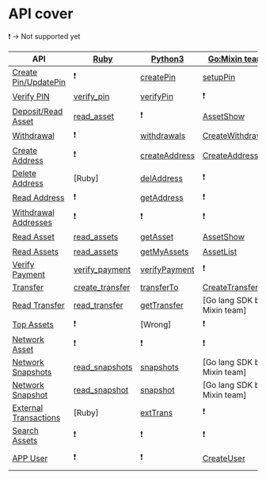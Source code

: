 # API cover

❗ -> Not supported yet

| API |[Ruby](https://github.com/an-lee/mixin_bot)| [Python3](https://github.com/includeleec/mixin-python3-sdk)|[Go:Mixin team](https://github.com/MixinNetwork/bot-api-go-client)| [Go:MooooonStar](https://github.com/MooooonStar/mixin-sdk-go)| [Java](http://github.com/qige-one/mixin_java_sdk)| [PHP](https://github.com/ExinOne/mixin-sdk-php)| [Node.js:Wangshijun](http://github.com/wangshijun/mixin-node-client)|[Node.js:Virushuo](https://github.com/virushuo/mixin-node)| [Csharp](https://github.com/ibigbug/Mixin-SDK-CSharp)|
|--|--|--|--|--|--|--|--|--|--|
|[Create Pin/UpdatePin](https://developers.mixin.one/api/alpha-mixin-network/create-pin/)|❗|[createPin](https://github.com/includeleec/mixin-python3-sdk/blob/631094e95b5b405b033fb200c5f0314a6aee5205/mixin_api.py#L339)|[setupPin](https://github.com/MixinNetwork/bot-api-go-client/blob/0a312e20e4595767b8df29cc4289cb1b36ed1571/examples/wallet.go#L68)|[CreatePIN](https://github.com/MooooonStar/mixin-sdk-go/blob/86ceb8befd01e7fc7004f161cd1abf3ac69e4bf3/network/network.go#L15)|❗|[updatePin](https://github.com/ExinOne/mixin-sdk-php/blob/c8b895fa459c4a1594435ddc7ffdead719d33a63/src/Apis/Pin.php#L21)|[endpoint](https://github.com/wangshijun/mixin-node-client/blob/0fa893441f900bb0db65788507c293aba11f00d3/lib/endpoints.js#L181)|[updatePin](https://github.com/virushuo/mixin-node/blob/3c4d0749cd5b0c73d9d10bdadd21f13f34d1c9ff/account.js#L30)|[CreatePin](https://github.com/ibigbug/Mixin-SDK-CSharp/blob/aa4d8855fb8f6d13af67b77a777a240702fb1e8a/Mixin.Network/Network.cs#L20)|
| [Verify PIN](https://developers.mixin.one/api/alpha-mixin-network/verify-pin/)|[verify_pin](https://github.com/an-lee/mixin_bot/blob/8bf4ee4e8f1d46e897275760147fa02aaab35d62/lib/mixin_bot/api/pin.rb#L4)|[verifyPin](https://github.com/includeleec/mixin-python3-sdk/blob/631094e95b5b405b033fb200c5f0314a6aee5205/mixin_api.py#L353)|❗| [VerifyPIN](https://github.com/MooooonStar/mixin-sdk-go/blob/86ceb8befd01e7fc7004f161cd1abf3ac69e4bf3/network/network.go#L30)|❗| [verifyPin](https://github.com/ExinOne/mixin-sdk-php/blob/c8b895fa459c4a1594435ddc7ffdead719d33a63/src/Apis/Pin.php#L38)| [verifyPin](https://github.com/wangshijun/mixin-node-client/blob/0fa893441f900bb0db65788507c293aba11f00d3/lib/endpoints.js#L167)|❗| [VerifyPin](https://github.com/ibigbug/Mixin-SDK-CSharp/blob/aa4d8855fb8f6d13af67b77a777a240702fb1e8a/Mixin.Network/Network.cs#L10)|
| [Deposit/Read Asset](https://developers.mixin.one/api/alpha-mixin-network/deposit/) |[read_asset](https://github.com/an-lee/mixin_bot/blob/8bf4ee4e8f1d46e897275760147fa02aaab35d62/lib/mixin_bot/api/me.rb#L29)| ❗|[AssetShow](https://github.com/MixinNetwork/bot-api-go-client/blob/0a312e20e4595767b8df29cc4289cb1b36ed1571/asset.go#L46)| [Deposit](https://github.com/MooooonStar/mixin-sdk-go/blob/86ceb8befd01e7fc7004f161cd1abf3ac69e4bf3/network/network.go#L42), [ReadAsset](https://github.com/MooooonStar/mixin-sdk-go/blob/86ceb8befd01e7fc7004f161cd1abf3ac69e4bf3/network/user.go#L113)|❗|[deposit](https://github.com/ExinOne/mixin-sdk-php/blob/3491a33cb70ce298f0b14ba3c907da15cd01f1fc/config/config.php#L45) , [getAsset](https://github.com/ExinOne/mixin-sdk-php/blob/3491a33cb70ce298f0b14ba3c907da15cd01f1fc/config/config.php#L89)| [deposit](https://github.com/wangshijun/mixin-node-client/blob/0fa893441f900bb0db65788507c293aba11f00d3/lib/endpoints.js#L122), [getAsset](https://github.com/wangshijun/mixin-node-client/blob/0fa893441f900bb0db65788507c293aba11f00d3/lib/endpoints.js#L15)|[readAssets](https://github.com/virushuo/mixin-node/blob/bb75b6ac7daed12c8833feff54be399267656cf1/index.js#L96)| [Deposit](https://github.com/ibigbug/Mixin-SDK-CSharp/blob/aa4d8855fb8f6d13af67b77a777a240702fb1e8a/Mixin.Network/Network.cs#L36), [ReadAsset](https://github.com/ibigbug/Mixin-SDK-CSharp/blob/aa4d8855fb8f6d13af67b77a777a240702fb1e8a/Mixin.Network/Network.cs#L107)|
| [Withdrawal](https://developers.mixin.one/api/alpha-mixin-network/withdrawal/) |❗| [withdrawals](https://github.com/includeleec/mixin-python3-sdk/blob/631094e95b5b405b033fb200c5f0314a6aee5205/mixin_api.py#L372)|[CreateWithdrawal](https://github.com/MixinNetwork/bot-api-go-client/blob/76dedacc3f403d486957cff831b1877f707f263d/withdrawal.go#L18)| [Withdrawal](https://github.com/MooooonStar/mixin-sdk-go/blob/86ceb8befd01e7fc7004f161cd1abf3ac69e4bf3/network/user.go#L55)| [Java]| [withdrawal](https://github.com/ExinOne/mixin-sdk-php/blob/c5753262672a162fddd77af94e0aa1e22c1ccbf2/src/Apis/Wallet.php#L178)| [withdraw](https://github.com/wangshijun/mixin-node-client/blob/0fa893441f900bb0db65788507c293aba11f00d3/lib/endpoints.js#L98)|❗| [Withdrawal](https://github.com/ibigbug/Mixin-SDK-CSharp/blob/aa4d8855fb8f6d13af67b77a777a240702fb1e8a/Mixin.Network/Network.cs#L73)|
| [Create Address](https://developers.mixin.one/api/alpha-mixin-network/create-address/)|❗| [createAddress](https://github.com/includeleec/mixin-python3-sdk/blob/631094e95b5b405b033fb200c5f0314a6aee5205/mixin_api.py#L393)|[CreateAddress](https://github.com/MixinNetwork/bot-api-go-client/blob/0a312e20e4595767b8df29cc4289cb1b36ed1571/address.go#L29)| [CreateAddress](https://github.com/MooooonStar/mixin-sdk-go/blob/86ceb8befd01e7fc7004f161cd1abf3ac69e4bf3/network/network.go#L73)| [Java]|[createAddress](https://github.com/ExinOne/mixin-sdk-php/blob/c5753262672a162fddd77af94e0aa1e22c1ccbf2/src/Apis/Wallet.php#L25)|[createWithdrawAddress](https://github.com/wangshijun/mixin-node-client/blob/0fa893441f900bb0db65788507c293aba11f00d3/lib/endpoints.js#L48)|[Node.js by Virushuo]| [CreateAddress](https://github.com/ibigbug/Mixin-SDK-CSharp/blob/aa4d8855fb8f6d13af67b77a777a240702fb1e8a/Mixin.Network/Network.cs#L52)|
| [Delete Address](https://developers.mixin.one/api/alpha-mixin-network/delete-address/) |[Ruby]| [delAddress](https://github.com/includeleec/mixin-python3-sdk/blob/631094e95b5b405b033fb200c5f0314a6aee5205/mixin_api.py#L411)|❗| [DeleteAddress](https://github.com/MooooonStar/mixin-sdk-go/blob/86ceb8befd01e7fc7004f161cd1abf3ac69e4bf3/network/network.go#L95)| [Java]| [deleteAddress](https://github.com/ExinOne/mixin-sdk-php/blob/c5753262672a162fddd77af94e0aa1e22c1ccbf2/src/Apis/Wallet.php#L115)| [deleteWithdrawAddress](https://github.com/wangshijun/mixin-node-client/blob/0fa893441f900bb0db65788507c293aba11f00d3/lib/endpoints.js#L81)|❗| [DeleteAddress](https://github.com/ibigbug/Mixin-SDK-CSharp/blob/aa4d8855fb8f6d13af67b77a777a240702fb1e8a/Mixin.Network/Network.cs#L92)|
| [Read Address](https://developers.mixin.one/api/alpha-mixin-network/read-address/) |❗| [getAddress](https://github.com/includeleec/mixin-python3-sdk/blob/631094e95b5b405b033fb200c5f0314a6aee5205/mixin_api.py#L423)|❗| [ReadAddress](https://github.com/MooooonStar/mixin-sdk-go/blob/86ceb8befd01e7fc7004f161cd1abf3ac69e4bf3/network/network.go#L110)| [Java]| [readAddress](https://github.com/ExinOne/mixin-sdk-php/blob/c5753262672a162fddd77af94e0aa1e22c1ccbf2/src/Apis/Wallet.php#L100)| ?|❗| [GetAddress](https://github.com/ibigbug/Mixin-SDK-CSharp/blob/aa4d8855fb8f6d13af67b77a777a240702fb1e8a/Mixin.Network/Network.cs#L102)|
| [Withdrawal Addresses](https://developers.mixin.one/api/alpha-mixin-network/withdrawal-addresses/)|❗|❗|❗| [WithdrawalAddresses](https://github.com/MooooonStar/mixin-sdk-go/blob/86ceb8befd01e7fc7004f161cd1abf3ac69e4bf3/network/network.go#L106)| [Java]| [readAddresses](https://github.com/ExinOne/mixin-sdk-php/blob/c5753262672a162fddd77af94e0aa1e22c1ccbf2/src/Apis/Wallet.php#L86)| [getWithdrawAddress](https://github.com/wangshijun/mixin-node-client/blob/0fa893441f900bb0db65788507c293aba11f00d3/lib/endpoints.js#L39)|❗| ❗|
| [Read Asset](https://developers.mixin.one/api/alpha-mixin-network/read-asset/) |[read_assets](https://github.com/an-lee/mixin_bot/blob/8bf4ee4e8f1d46e897275760147fa02aaab35d62/lib/mixin_bot/api/me.rb#L29)| [getAsset](https://github.com/includeleec/mixin-python3-sdk/blob/631094e95b5b405b033fb200c5f0314a6aee5205/mixin_api.py#L464)|[AssetShow](https://github.com/MixinNetwork/bot-api-go-client/blob/0a312e20e4595767b8df29cc4289cb1b36ed1571/asset.go#L46)| [ReadAsset](https://github.com/MooooonStar/mixin-sdk-go/blob/86ceb8befd01e7fc7004f161cd1abf3ac69e4bf3/network/network.go#L114)|❗| [readAsset](https://github.com/ExinOne/mixin-sdk-php/blob/c5753262672a162fddd77af94e0aa1e22c1ccbf2/src/Apis/Wallet.php#L147)| [getAsset](https://github.com/wangshijun/mixin-node-client/blob/0fa893441f900bb0db65788507c293aba11f00d3/lib/endpoints.js#L15)|[Node.js by Virushuo]| [ReadAsset](https://github.com/ibigbug/Mixin-SDK-CSharp/blob/aa4d8855fb8f6d13af67b77a777a240702fb1e8a/Mixin.Network/Network.cs#L107)|
| [Read Assets](https://developers.mixin.one/api/alpha-mixin-network/read-assets/) |[read_assets](https://github.com/an-lee/mixin_bot/blob/8bf4ee4e8f1d46e897275760147fa02aaab35d62/lib/mixin_bot/api/me.rb#L22)| [getMyAssets](https://github.com/includeleec/mixin-python3-sdk/blob/631094e95b5b405b033fb200c5f0314a6aee5205/mixin_api.py#L237)|[AssetList](https://github.com/MixinNetwork/bot-api-go-client/blob/0a312e20e4595767b8df29cc4289cb1b36ed1571/asset.go#L22)| [ReadAssets](https://github.com/MooooonStar/mixin-sdk-go/blob/86ceb8befd01e7fc7004f161cd1abf3ac69e4bf3/network/network.go#L118)| [Java]| [readAssets](https://github.com/ExinOne/mixin-sdk-php/blob/c5753262672a162fddd77af94e0aa1e22c1ccbf2/src/Apis/Wallet.php#L135)| [getAssets](https://github.com/wangshijun/mixin-node-client/blob/0fa893441f900bb0db65788507c293aba11f00d3/lib/endpoints.js#L11)|[Node.js by Virushuo]| [ReadAssets](https://github.com/ibigbug/Mixin-SDK-CSharp/blob/aa4d8855fb8f6d13af67b77a777a240702fb1e8a/Mixin.Network/Network.cs#L112)|
| [Verify Payment](https://developers.mixin.one/api/alpha-mixin-network/verify-payment/)|[verify_payment](https://github.com/an-lee/mixin_bot/blob/8bf4ee4e8f1d46e897275760147fa02aaab35d62/lib/mixin_bot/api/payment.rb#L14)| [verifyPayment](https://github.com/includeleec/mixin-python3-sdk/blob/631094e95b5b405b033fb200c5f0314a6aee5205/mixin_api.py#L450)|❗| [VarifyPayment](https://github.com/MooooonStar/mixin-sdk-go/blob/86ceb8befd01e7fc7004f161cd1abf3ac69e4bf3/network/network.go#L124)| [Java]| [verifyPayment](https://github.com/ExinOne/mixin-sdk-php/blob/c5753262672a162fddd77af94e0aa1e22c1ccbf2/src/Apis/Wallet.php#L238)| [verifyPayment](https://github.com/wangshijun/mixin-node-client/blob/0fa893441f900bb0db65788507c293aba11f00d3/lib/endpoints.js#L254)|[Node.js by Virushuo]| [VerifyPayment](https://github.com/ibigbug/Mixin-SDK-CSharp/blob/aa4d8855fb8f6d13af67b77a777a240702fb1e8a/Mixin.Network/Network.cs#L117)|
| [Transfer](https://developers.mixin.one/api/alpha-mixin-network/transfer/) |[create_transfer](https://github.com/an-lee/mixin_bot/blob/8bf4ee4e8f1d46e897275760147fa02aaab35d62/lib/mixin_bot/api/transfer.rb#L4)| [transferTo](https://github.com/includeleec/mixin-python3-sdk/blob/631094e95b5b405b033fb200c5f0314a6aee5205/mixin_api.py#L429)|[CreateTransfer](https://github.com/MixinNetwork/bot-api-go-client/blob/d9ba64afb222b7603343a18f7a3184337d28490d/transfer.go#L19)| [Transfer](https://github.com/MooooonStar/mixin-sdk-go/blob/86ceb8befd01e7fc7004f161cd1abf3ac69e4bf3/network/network.go#L136)| [transferTo](https://github.com/qige-one/mixin_java_sdk/blob/7737a800189ebd9d0d7c008d195ea109c0f30f59/src/main/java/one/mixin/api/MixinBot.java#L123)| [transfer](https://github.com/ExinOne/mixin-sdk-php/blob/c5753262672a162fddd77af94e0aa1e22c1ccbf2/src/Apis/Wallet.php#L206)| [createTransfer](https://github.com/wangshijun/mixin-node-client/blob/0fa893441f900bb0db65788507c293aba11f00d3/lib/endpoints.js#L206)|[transferFromBot](https://github.com/virushuo/mixin-node/blob/bb75b6ac7daed12c8833feff54be399267656cf1/index.js#L46)| [Transfer](https://github.com/ibigbug/Mixin-SDK-CSharp/blob/aa4d8855fb8f6d13af67b77a777a240702fb1e8a/Mixin.Network/Network.cs#L129)|
| [Read Transfer](https://developers.mixin.one/api/alpha-mixin-network/read-transfer/)|[read_transfer](https://github.com/an-lee/mixin_bot/blob/8bf4ee4e8f1d46e897275760147fa02aaab35d62/lib/mixin_bot/api/transfer.rb#L29)| [getTransfer](https://github.com/includeleec/mixin-python3-sdk/blob/631094e95b5b405b033fb200c5f0314a6aee5205/mixin_api.py#L444)|[Go lang SDK by Mixin team]| [ReadTransfer](https://github.com/MooooonStar/mixin-sdk-go/blob/86ceb8befd01e7fc7004f161cd1abf3ac69e4bf3/network/network.go#L157)| ❗| ❗| [getTransfer](https://github.com/wangshijun/mixin-node-client/blob/0fa893441f900bb0db65788507c293aba11f00d3/lib/endpoints.js#L245)|❗| [GetTransfer](https://github.com/ibigbug/Mixin-SDK-CSharp/blob/aa4d8855fb8f6d13af67b77a777a240702fb1e8a/Mixin.Network/Network.cs#L147)|
| [Top Assets](https://developers.mixin.one/api/alpha-mixin-network/network/)|❗| [Wrong]|❗| Wrong | ❗| [topAsset](https://github.com/ExinOne/mixin-sdk-php/blob/dfad6523caa00e65e06cf22073433ff07cdfb387/src/Apis/Network.php#L211)| [Wrong]|❗| [Wrong]|
| [Network Asset](https://developers.mixin.one/api/alpha-mixin-network/network-asset/)|❗| ❗|❗| ❗| ❗| ❗|[getTopAsset](https://github.com/wangshijun/mixin-node-client/blob/0fa893441f900bb0db65788507c293aba11f00d3/lib/endpoints.js#L28)| [Node.js by Virushuo]| ❗|
| [Network Snapshots](https://developers.mixin.one/api/alpha-mixin-network/network-snapshots/)|[read_snapshots](https://github.com/an-lee/mixin_bot/blob/5fc81a7b25cde1b27ef904c583c9ea24927860c9/lib/mixin_bot/api/snapshot.rb#L4)| [snapshots](https://github.com/includeleec/mixin-python3-sdk/blob/631094e95b5b405b033fb200c5f0314a6aee5205/mixin_api.py#L512)|[Go lang SDK by Mixin team]| ?| [Java]| [readUserSnapshots](https://github.com/ExinOne/mixin-sdk-php/blob/c5753262672a162fddd77af94e0aa1e22c1ccbf2/src/Apis/Wallet.php#L284)| [getSnapshots](https://github.com/wangshijun/mixin-node-client/blob/0fa893441f900bb0db65788507c293aba11f00d3/lib/endpoints.js#L133)|[readNetworkSnapshots](https://github.com/virushuo/mixin-node/blob/bb75b6ac7daed12c8833feff54be399267656cf1/index.js#L174)| [Snapshots](https://github.com/ibigbug/Mixin-SDK-CSharp/blob/aa4d8855fb8f6d13af67b77a777a240702fb1e8a/Mixin.Network/Network.cs#L188)|
| [Network Snapshot](https://developers.mixin.one/api/alpha-mixin-network/network-snapshot/)|[read_snapshot](https://github.com/an-lee/mixin_bot/blob/5fc81a7b25cde1b27ef904c583c9ea24927860c9/lib/mixin_bot/api/snapshot.rb#L21)| [snapshot](https://github.com/includeleec/mixin-python3-sdk/blob/631094e95b5b405b033fb200c5f0314a6aee5205/mixin_api.py#L527)|[Go lang SDK by Mixin team]| ?| [Java]| [readUserSnapshot](https://github.com/ExinOne/mixin-sdk-php/blob/c5753262672a162fddd77af94e0aa1e22c1ccbf2/src/Apis/Wallet.php#L301)| [getSnapshot](https://github.com/wangshijun/mixin-node-client/blob/0fa893441f900bb0db65788507c293aba11f00d3/lib/endpoints.js#L156)|❗| [Snapshot](https://github.com/ibigbug/Mixin-SDK-CSharp/blob/aa4d8855fb8f6d13af67b77a777a240702fb1e8a/Mixin.Network/Network.cs#L193)|
| [External Transactions](https://developers.mixin.one/api/alpha-mixin-network/external-transactions/)|[Ruby]| [extTrans](https://github.com/includeleec/mixin-python3-sdk/blob/631094e95b5b405b033fb200c5f0314a6aee5205/mixin_api.py#L470)|❗| ?| [Java]| [externalTransactions](https://github.com/ExinOne/mixin-sdk-php/blob/dfad6523caa00e65e06cf22073433ff07cdfb387/src/Apis/Network.php#L133)| [Node.js by Wangshijun]|[Node.js by Virushuo]| [ExternalTransfer](https://github.com/ibigbug/Mixin-SDK-CSharp/blob/aa4d8855fb8f6d13af67b77a777a240702fb1e8a/Mixin.Network/Network.cs#L157)|
| [Search Assets](https://developers.mixin.one/api/alpha-mixin-network/search-assets/)|❗| ❗|❗| [SearchAssets](https://github.com/MooooonStar/mixin-sdk-go/blob/86ceb8befd01e7fc7004f161cd1abf3ac69e4bf3/network/network.go#L165)| [Java]| [searchAssets](https://github.com/ExinOne/mixin-sdk-php/blob/dfad6523caa00e65e06cf22073433ff07cdfb387/src/Apis/Network.php#L287)| ❗|❗| ❗|
| [APP User](https://developers.mixin.one/api/alpha-mixin-network/app-user/)|❗| ❗|[CreateUser](https://github.com/MixinNetwork/bot-api-go-client/blob/d9ba64afb222b7603343a18f7a3184337d28490d/user.go#L18)| [CreateAppUser](https://github.com/MooooonStar/mixin-sdk-go/blob/86ceb8befd01e7fc7004f161cd1abf3ac69e4bf3/network/network.go#L169)| [Java]| [PHP]| [Node.js by Wangshijun]|[Node.js by Virushuo]| [CreateUser](https://github.com/ibigbug/Mixin-SDK-CSharp/blob/aa4d8855fb8f6d13af67b77a777a240702fb1e8a/Mixin.Network/Network.cs#L174)|
